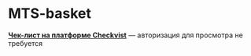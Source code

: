# MTS-basket

[**Чек-лист на платформе Checkvist**](https://checkvist.com/p/9iaK0orXWnOOQ80CNI0Lg7) — авторизация для просмотра не требуется

